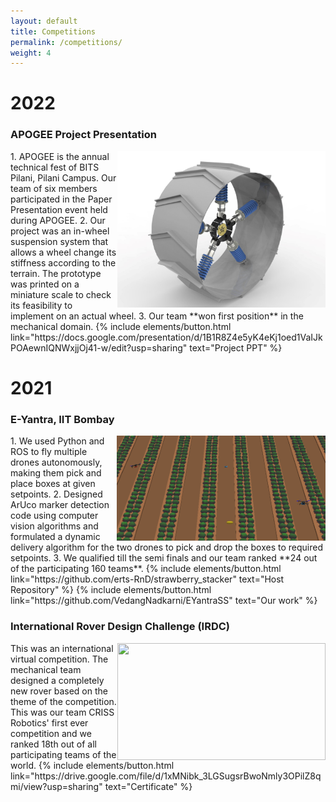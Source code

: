 ```yaml
---
layout: default
title: Competitions
permalink: /competitions/
weight: 4
---
```

# 2022
### APOGEE Project Presentation
<img align ="right" src="/img/variable_stiffness.jpg" width="333" height="250">
1. APOGEE is the annual technical fest of BITS Pilani, Pilani Campus. Our team of six members participated in the Paper Presentation event held during APOGEE. 
2. Our  project was an in-wheel suspension system that allows a wheel change its stiffness according to the terrain. The prototype was printed on a miniature scale to check its feasibility to implement on an actual wheel.
3. Our team **won first position** in the mechanical domain.
{% include elements/button.html link="https://docs.google.com/presentation/d/1B1R8Z4e5yK4eKj1oed1VaIJkPOAewnIQNWxjjOj41-w/edit?usp=sharing" text="Project PPT" %}

# 2021
### **E-Yantra, IIT Bombay**
<img align ="right" src="/img/e_yantra.png" width="334" height="168">
1. We used Python and ROS to fly multiple drones autonomously, making them pick and place boxes at given setpoints.
2. Designed ArUco marker detection code using computer vision algorithms and formulated a dynamic delivery algorithm for the two drones to pick and drop the boxes to required setpoints.
3. We qualified till the semi finals and our team ranked **24 out of the participating 160 teams**.
<!-- <br clear="left"/> -->
{% include elements/button.html link="https://github.com/erts-RnD/strawberry_stacker" text="Host Repository" %}
{% include elements/button.html link="https://github.com/VedangNadkarni/EYantraSS" text="Our work" %}


### **International Rover Design Challenge (IRDC)**
<img align ="right" src="/img/IRDC_2021.png" width="333" height="187">
<!-- ### Tools: Fusion 360, ANSYS -->
This was an international virtual competition. The mechanical team designed a completely new rover based on the theme of the competition. This was our team CRISS Robotics' first ever competition and we ranked 18th out of all participating teams of the world.
{% include elements/button.html link="https://drive.google.com/file/d/1xMNibk_3LGSugsrBwoNmly3OPilZ8qmi/view?usp=sharing" text="Certificate" %}
